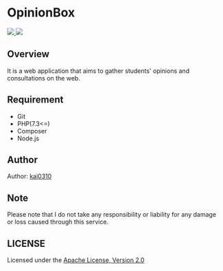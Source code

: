 # OpinionBox

<p>
    <a href="">
        <img src="https://img.shields.io/github/languages/top/kai0310/OpinionBox" />
    </a>
    <a href="https://opensource.org/licenses/Apache-2.0">
        <img src="https://img.shields.io/github/license/kai0310/OpinionBox" />
    </a>
</p>


## Overview
It is a web application that aims to gather students' opinions and consultations on the web.

## Requirement
- Git
- PHP(7.3<=)
- Composer
- Node.js

## Author
Author: [kai0310](https://github.com/kai0310)

## Note
Please note that I do not take any responsibility or liability for any damage or loss caused through this service.

## LICENSE
Licensed under the [Apache License, Version 2.0](./LICENSE)
